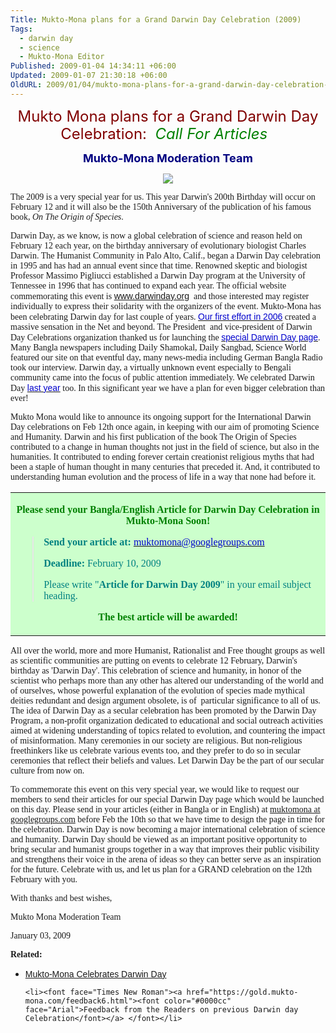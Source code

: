 ```yaml
---
Title: Mukto-Mona plans for a Grand Darwin Day Celebration (2009)
Tags:
  - darwin day
  - science
  - Mukto-Mona Editor
Published: 2009-01-04 14:34:11 +06:00
Updated: 2009-01-07 21:30:18 +06:00
OldURL: 2009/01/04/mukto-mona-plans-for-a-grand-darwin-day-celebration-2009/
---
```


<p align="center" style="line-height: 200%"><font size="5" color="#800000">Mukto Mona plans for a Grand Darwin Day Celebration:
<em> </em></font><em><font size="5" color="#008000">Call For Articles <strong> </strong></font><strong><font size="5" color="#800000"> </font></strong></em>
<p align="center"><strong><font size="4" color="#000080">Mukto-Mona Moderation Team</font></strong></p>

<p align="center"><img src="https://www.humanistsofhouston.org/images/darwin-day-web2.jpg" /></p>

<font face="Verdana">The 2009 is a very special year for us. This year Darwin's 200th Birthday will occur on February 12 and it will also be the 150th Anniversary of the publication of his famous book, <em>On The Origin of Species</em>. </font>

<font face="Verdana">Darwin Day, as we know, is now a global celebration of science and reason held on  February 12 each year, on the birthday anniversary of evolutionary biologist Charles Darwin. The Humanist Community in Palo Alto, Calif., began a Darwin Day celebration in 1995 and has had an annual event since that time. Renowned skeptic and biologist  Professor Massimo Pigliucci established a Darwin Day program at the University of Tennessee in 1996 that has continued to expand each year. The official website commemorating this event is <a href="https://www.darwinday.org/"><font color="#0000cc" face="Arial">www.darwinday.org</font></a>  and those interested may register individually to express their solidarity with the organizers of the event. Mukto-Mona has been celebrating Darwin day for last couple of years. <a href="https://gold.mukto-mona.com/Special_Event_/Darwin_day/index.html"><font color="#0000cc" face="Arial">Our first effort in 2006</font></a> created a massive sensation in the Net and beyond. The President  and vice-president of Darwin Day Celebrations organization thanked us for launching the <a href="https://gold.mukto-mona.com/Special_Event_/Darwin_day/index.html"><font color="#0000cc" face="Arial">special Darwin Day page</font></a>. Many Bangla newspapers including Daily Shamokal, Daily Sangbad, Science World featured our site on that eventful day, many news-media including German Bangla Radio took our interview. Darwin day, a virtually unknown event especially to Bengali community came into the focus of public attention immediately. We celebrated Darwin Day <a href="https://gold.mukto-mona.com/Special_Event_/Darwin_day/2007/"><font color="#0000cc" face="Arial">last year</font></a> too. In this significant year we have a plan for even bigger celebration than ever! </font>

<font face="Verdana">Mukto Mona would like to announce its ongoing support for the International Darwin Day celebrations on Feb 12th once again, in keeping with our aim of promoting Science and Humanity. Darwin and his first publication of the book The Origin of Species contributed to a change in human thoughts not just in the field of science, but also in the humanities. It contributed to ending forever certain creationist religious myths that had been a staple of human thought in many centuries that preceded it. And, it contributed to understanding human evolution and the process of life in a way that none had before it.  </font>
<table border="0" bgColor="#ccffcc" width="83%" cellPadding="5" cellSpacing="5" style="border-collapse: collapse">
<tr>
<td>
<p align="center"><strong><font color="#008000" face="Verdana">Please send your Bangla/English Article for Darwin Day Celebration in Mukto-Mona Soon! </font></strong></p>

<blockquote>
<p align="left"><font face="Times New Roman"><strong><font color="#008080">Send your article at:</font> </strong><a href="mailto:muktomona@googlegroups.com"><font color="#0000cc">muktomona@googlegroups.com</font></a></font></p>

<p align="left"><font color="#008080" face="Times New Roman"><strong>Deadline: </strong>February 10, 2009</font></p>
<p align="left"><font color="#008080" face="Times New Roman">Please write "<strong>Article for Darwin Day 2009</strong>" in your email subject heading.</font></p>
</blockquote>
<p align="center"><strong><font color="#008000" face="Times New Roman">The best article will be awarded!</font></strong></p>
</td>
</tr>
</table>
<font face="Verdana">All over the world, more and more Humanist, Rationalist and Free thought groups as well as scientific communities are putting on events to celebrate 12 February, Darwin's birthday as 'Darwin Day'. This celebration of science and humanity, in honor of the scientist who perhaps more than any other has altered our understanding of the world and of ourselves, whose powerful explanation of the evolution of species made mythical deities redundant and design argument obsolete, is of  particular significance to all of us. The idea of Darwin Day as a secular celebration has been promoted by the Darwin Day Program, a non-profit organization dedicated to educational and social outreach activities aimed at widening understanding of topics related to evolution, and countering the impact of misinformation. Many ceremonies in our society are religious. But non-religious freethinkers like us celebrate various events too, and they prefer to do so in secular ceremonies that reflect their beliefs and values. Let Darwin Day be the part of our secular culture from now on. </font>

<font face="Verdana">To commemorate this event on this very special year, we would like to request our members to send their articles for our special Darwin Day page which would be launched on this day. Please send in your articles (either in Bangla or in English) at [muktomona at googlegroups.com](mailto:muktomona@googlegroups.com) before Feb the 10th so that we have time to design the page in time for the celebration. Darwin Day is now becoming a major international celebration of science and humanity. Darwin Day should be viewed as an important positive opportunity to bring secular and humanist groups together in a way that improves their public visibility and strengthens their voice in the arena of ideas so they can better serve as an inspiration for the future. Celebrate with us, and let us plan for a GRAND celebration on the 12th February with you. </font>

<font face="Verdana">With thanks and best wishes, </font>

<font face="Verdana">Mukto Mona Moderation Team </font>

<font face="Verdana">January 03, 2009</font>

<font face="Times New Roman"><strong>Related:</strong></font>
<ul>
	<li><font color="#0000cc" face="Arial"><a href="https://gold.mukto-mona.com/Special_Event_/Darwin_day/index.html">Mukto-Mona Celebrates Darwin Day</a></font></li>

  <!-- need to find correct URL for feedback6.htm -->
	<li><font face="Times New Roman"><a href="https://gold.mukto-mona.com/feedback6.html"><font color="#0000cc" face="Arial">Feedback from the Readers on previous Darwin day Celebration</font></a> </font></li>
</ul>